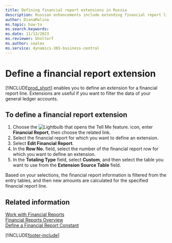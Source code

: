 ```yaml
---
title: Defining financial report extensions in Russia
description: Russian enhancements include extending financial report lines.
author: DianaMalina
ms.topic: how-to
ms.search.keywords:
ms.date: 11/13/2023
ms.reviewer: bholtorf
ms.author: soalex
ms.service: dynamics-365-business-central
---
```


# Define a financial report extension

[!INCLUDE[prod_short](../../includes/prod_short.md)] enables you to define an extension for a financial report line. Extensions are useful if you want to filter the data of your general ledger accounts.

## To define a financial report extension

1. Choose the ![Lightbulb that opens the Tell Me feature.](../../media/ui-search/search_small.png "Tell me what you want to do") icon, enter **Financial Report**, then choose the related link.
2. Select the financial report for which you want to define an extension.
3. Select **Edit Financial Report**.
4. In the **Row No.** field, select the number of the financial report row for which you want to define an extension.
5. In the **Totaling Type** field, select **Custom**, and then select the table you want to use from the **Extension Source Table** field.

Based on your selections, the financial report information is filtered from the entry tables, and then new amounts are calculated for the specified financial report line.

## Related information

[Work with Financial Reports](How-to-Work-with-Account-Schedules.md)  
[Financial Reports Overview](account-schedules-overview.md)  
[Define a Financial Report Constant](How-to-Define-an-Account-Schedule-Constant.md)  

[!INCLUDE[footer-include](../../includes/footer-banner.md)]
